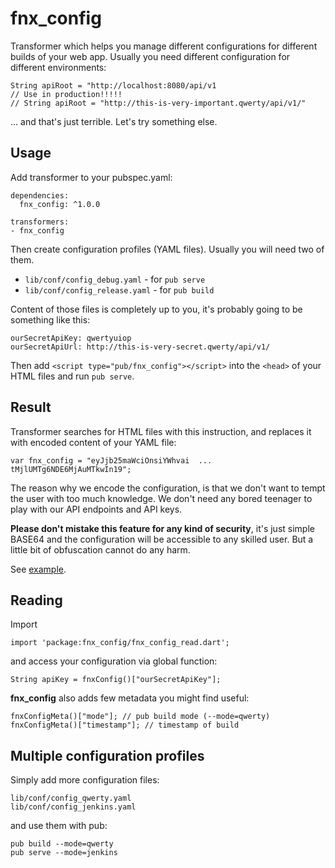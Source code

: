 # fnx_config

Transformer which helps you manage different configurations for different builds of your web app.
Usually you need different configuration for different environments:

    String apiRoot = "http://localhost:8080/api/v1
    // Use in production!!!!!
    // String apiRoot = "http://this-is-very-important.qwerty/api/v1/"
    
... and that's just terrible. Let's try something else.    
        
## Usage

Add transformer to your pubspec.yaml:

    dependencies:
      fnx_config: ^1.0.0
    
    transformers:
    - fnx_config

Then create configuration profiles (YAML files). Usually you will need two of them.
 
- `lib/conf/config_debug.yaml` - for `pub serve`
- `lib/conf/config_release.yaml` - for `pub build`

Content of those files is completely up to you, it's probably going to be something like this:

    ourSecretApiKey: qwertyuiop
    ourSecretApiUrl: http://this-is-very-secret.qwerty/api/v1/

Then add `<script type="pub/fnx_config"></script>` into the `<head>`
of your HTML files and run `pub serve`.

## Result

Transformer searches for HTML files with this instruction, and replaces it with encoded content of
your YAML file:

    var fnx_config = "eyJjb25maWciOnsiYWhvai  ... tMjlUMTg6NDE6MjAuMTkwIn19";
    
The reason why we encode the configuration, is that we don't want to
tempt the user with too much knowledge. We don't need any bored teenager
to play with our API endpoints and API keys.

**Please don't mistake this feature for any kind of security**,
it's just simple BASE64 and the configuration will be accessible to any skilled user. 
But a little bit of obfuscation cannot do any harm. 

See [example](http://demo.fnx.io/fnx_config-examples).

## Reading

Import

    import 'package:fnx_config/fnx_config_read.dart';

and access your configuration via global function:

    String apiKey = fnxConfig()["ourSecretApiKey"];
    
**fnx_config** also adds few metadata you might find useful:

    fnxConfigMeta()["mode"]; // pub build mode (--mode=qwerty)
    fnxConfigMeta()["timestamp"]; // timestamp of build    
        
## Multiple configuration profiles
        
Simply add more configuration files:

    lib/conf/config_qwerty.yaml
    lib/conf/config_jenkins.yaml

and use them with pub:
     
    pub build --mode=qwerty
    pub serve --mode=jenkins
            
    